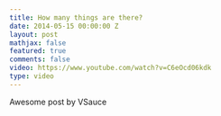 ```yaml
---
title: How many things are there?
date: 2014-05-15 00:00:00 Z
layout: post
mathjax: false
featured: true
comments: false
video: https://www.youtube.com/watch?v=C6eOcd06kdk
type: video
---
```


Awesome post by VSauce